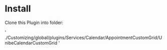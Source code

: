 # Install 
Clone this Plugin into folder: 

' ./Customizing/global/plugins/Services/Calendar/AppointmentCustomGrid/UnibeCalendarCustomGrid '
